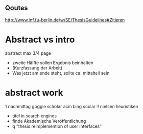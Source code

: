 
## Qoutes

http://www.inf.fu-berlin.de/w/SE/ThesisGuidelines#Zitieren 


# Abstract vs intro

 abstract max 3/4 page
 - zweite Hälfte sollen Ergebnis beinhalten
 - (Kurzfassung der Arbeit)
 - Was jetzt am ende steht, sollte ca. mittelteil sein

# abstract work 
1 nachmittag
goggle scholar
acm
bing scolar
!! nielsen heuristiken
- titel in search engines
- finde Akademische Veröffentlichung
- q "thesis reimplemention of user interfaces"